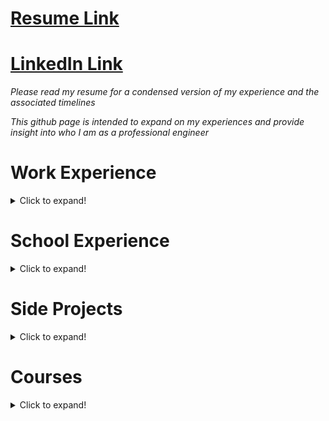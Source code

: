 
# [Resume Link](https://github.com/MichaelThamm/MichaelThamm.github.io/blob/main/MichaelThamm-Resume.pdf)
# [LinkedIn Link](https://www.linkedin.com/in/michael-thamm-a0b127134/)

_Please read my resume for a condensed version of my experience and the associated timelines_

_This github page is intended to expand on my experiences and provide insight into who I am as a professional engineer_

# Work Experience

<details>
  <summary>Click to expand!</summary>
  
  ## Brave Control Solutions [Website Link](https://www.bravecs.com/)

  ### What Is Automated Construction?

  [LinkedIn Project Summary](https://www.linkedin.com/posts/brave-control-solutions_transforming-the-construction-industry-abb-activity-6811664821377998848-r5mn)

  **“We at Brave are committed to continue to work with our partners and offer innovative solutions through automation”. [1]**

  **"...it means a lot to all the parties involved that had the courage to try to do something that nobody else in the industry has done before”. [1]**

  This is a common theme at Brave where it is our company culture to explore the depths of innovation. Construction proved to be a market that was hungry for automated solutions, already widely adapted in the automotive industry. Being a highly labour intensive industry that requires much human interaction due to the variability between the design and assembly of builds, a solution can be hard to achieve. Ready to embrace the chaos, our team of engineers set out to **do something that nobody else in the industry has done before**.

  *[1] - “WINNER - Innovative Solution Award by ABB.” BRAVE CONTROL SOLUTIONS INC. AWARDED FOR 2020 THE MOST INNOVATIVE SOLUTION BY ABB., Brave Control Solutions, 9 Dec. 2020, [www.bravecs.com/2020/12/innovative-solution-award-by-abb/](www.bravecs.com/2020/12/innovative-solution-award-by-abb/).*

  This branch of work at Brave includes contract work for companies:

  * [Intelligent City](https://intelligent-city.com/)
  * [Z Modular](https://www.z-modular.com/)

  ### ABB-RobotStudio v2021 & Siemens TIA Portal v15.1

  The foundation of a successful project is its programming and this project harmonized the robot world and PLC domain. With the PLC acting as the brains of the operation, accounting for the machine's spatial awareness, it puppeteers its robot army to assemble and weld the chassis one building block at a time. I was responsible for **programming functions that contributes to the orginization, cyclic function call**. This project even required me to **teach ABB robots while elevated on mobile elevated work platform (MEWP) 20' in the air**.

  ### FARO BuildIT Metrology v2021

  Due to the nature of construction at scale there was an apparent need for GD&T (dimensioning and tolerance). A machine that is required to automate the process of producing room-sized lego blocks must do so accurately. The machine tolerance was set at **+-1/4 mm across 20 m** which is where the FARO laser ARM and BuildIT Metrology software applied. This part of the project was piloted by yours truly.
  
</details>

# School Experience

<details>
  <summary>Click to expand!</summary>
  
  ## Charge Labs [Website Link](https://chargelabs.ca/)

  _"The CHARGE Lab, under the leadership of its founder Professor Narayan C. Kar, who is a Tier 1 Canada Research Chair in Electrified Vehicles, is an internationally recognized R&D, component and system design and test centre that fosters cross-disciplinary research collaboration among materials, mechanical, electrical and software engineers."_

  I am an active member of the research team at Charge Labs, pushing the envelope of EV research. My work includes evolutionairy algorithms, induction motor design, and motor performance testing. My contributions can be found here:

  ### Journey To MaSc [Repo Link](https://github.com/MichaelThamm/MaSc-LinearInductionMotorGeneticOptimization)

  _Due to intellectual property I cannot share the full contents of my program. However, I still want to highlight my coding ability produced in this project so a repo link for the project can be found at the header._

  The true potential of a **genetically optimized induction motor hybrid modelling software** written in **Python** has yet to be experienced in the motor research community.

  ## We Are uWinLoop [Website Link](https://www.uwinloop.ca/)

  3 years into university I found a team of inspired engineering students studying at University of Windsor, ON, Canada. As an electrical & computer engineering student, I was excited to connect with fellow students from various departments. We had a common goal; to qualify for the **SpaceX-Hyperloop** competition in LA, California and meet **Elon Musk** (the founder of the competition).

  ### Journey To Top 51

  Many countless working hours passed by which led to the rise of a **magnetic levitation propulsion system**, technically named Double Sided Linear Induction Motor. Leading this team and working alongside other likeminded, junior engineers enabled us to convince the competition admins that our design had potential, granting the team access to the top 51 ranking and one step closer to our goal.

  ### Journey To Top 21

  Top 51 required us to submit a preliminary design briefing (PDB) and now it was time to produce a final design package (FDP). The FDP included experimental results and simulations from subsytems such as:

  * Shell
  * Frame
  * Batteries
  * Propulsion
  * Control System
  * Inverter
  * Suspension
  * Braking 

  [FDP Link](https://github.com/MichaelThamm/SpaceX-HyperloopCompetition/blob/gh-pages/FDP.pdf)

  The final step before acceptance into the top 21 required a 2 hour interview/presentation with **SpaceX engineers**. The team was building confidence and it was becoming clear that we were no longer just a small-town, first year team.

  ## California

  LA, California provided 2 weeks of stress while grinding out hours in our AirBnB, working on last minute pod fixes. I am truly grateful to share this competition with teams across the world that travelled from **India, Germany, Canada, USA, Switzerland, Spain, Netherlands** to name a few. We did not place top 5 but we got to shake hands with Elon Musk and that is something I am truly grateful for.
  
</details>

# Side Projects

<details>
  <summary>Click to expand!</summary>
  
  ## Python, Java, C++ [Repo Link](https://github.com/MichaelThamm/Coding)
  
</details>

# Courses

<details>
  <summary>Click to expand!</summary>
  
  ## Java Course
  
  [Java BootCamp](https://java-programming.mooc.fi/)
  
</details>


